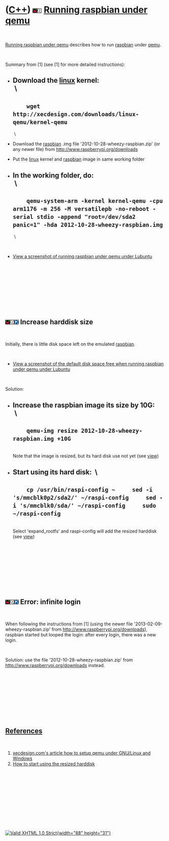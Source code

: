 



 

 

 

 

 

([C++](Cpp.htm)) ![Raspbian](PicRaspbian.png)![qemu](PicQemu.png) [Running raspbian under qemu](CppRaspbianUnderQemu.htm)
=========================================================================================================================

 

[Running raspbian under qemu](CppRaspbianUnderQemu.htm) describes how to
run [raspbian](CppRaspbian.htm) under [qemu](CppQemu.htm).

 

Summary from \[1\] (see \[1\] for more detailed instructions):

-   Download the [linux](CppLinux.htm) kernel:\
     \
      ------------------------------------------------------------------------
      `     wget http://xecdesign.com/downloads/linux-qemu/kernel-qemu     `
      ------------------------------------------------------------------------

     \
-   Download the [raspbian](CppRaspbian.htm) .img file
    '2012-10-28-wheezy-raspbian.zip' (or any newer file) from
    <http://www.raspberrypi.org/downloads>
-   Put the [linux](CppLinux.htm) kernel and [raspbian](CppRaspbian.htm)
    image in same working folder
-   In the working folder, do:\
     \
      ----------------------------------------------------------------------------------------------------------------------------------------------------------------------------------
      `     qemu-system-arm -kernel kernel-qemu -cpu arm1176 -m 256 -M versatilepb -no-reboot -serial stdio -append "root=/dev/sda2 panic=1" -hda 2012-10-28-wheezy-raspbian.img     `
      ----------------------------------------------------------------------------------------------------------------------------------------------------------------------------------

     \

 

-   [View a screenshot of running raspbian under qemu under
    Lubuntu](CppRaspbianUnderQemuUnderLubuntu.png)

 

 

 

 

 

![Raspbian](PicRaspbian.png)![qemu](PicQemu.png)![Lubuntu](PicLubuntu.png) Increase harddisk size
-------------------------------------------------------------------------------------------------

 

Initially, there is little disk space left on the emulated
[raspbian](CppRaspbian.htm).

 

-   [View a screenshot of the default disk space free when running
    raspbian under qemu under
    Lubuntu](CppRaspbianUnderQemuUnderLubuntuDfBefore.png)

 

Solution:

-   Increase the raspbian image its size by 10G:\
     \
      -----------------------------------------------------------------
      `     qemu-img resize 2012-10-28-wheezy-raspbian.img +10G     `
      -----------------------------------------------------------------

     \
    Note that the image is resized, but its hard disk use not yet (see
    [view](CppRaspbianUnderQemuUnderLubuntuDfAfterResize.png))
-   Start using its hard disk:  \
      ---------------------------------------------------------------------------------------------------------------------------------------------------------
      `     cp /usr/bin/raspi-config ~     sed -i 's/mmcblk0p2/sda2/' ~/raspi-config     sed -i 's/mmcblk0/sda/' ~/raspi-config     sudo ~/raspi-config     `
      ---------------------------------------------------------------------------------------------------------------------------------------------------------

     \
    Select 'expand\_rootfs' and raspi-config will add the resized
    harddisk (see
    [view](CppRaspbianUnderQemuUnderLubuntuDfAfterConfig.png))

 

 

 

 

 

![Raspbian](PicRaspbian.png)![qemu](PicQemu.png)![Lubuntu](PicLubuntu.png) Error: infinite login
------------------------------------------------------------------------------------------------

 

When following the instructions from \[1\] (using the newer file
'2013-02-09-wheezy-raspbian.zip' from
<http://www.raspberrypi.org/downloads>), raspbian started but looped the
login: after every login, there was a new login.

 

Solution: use the file '2012-10-28-wheezy-raspbian.zip' from
<http://www.raspberrypi.org/downloads> instead.

 

 

 

 

 

[References](CppReferences.htm)
-------------------------------

 

1.  [xecdesign.com's article how to setup qemu under GNU/Linux and
    Windows](http://xecdesign.com/qemu-emulating-raspberry-pi-the-easy-way/)
2.  [How to start using the resized
    harddisk](http://www.raspberrypi.org/phpBB3/viewtopic.php?p=129525#p129525)

 

 

 

 

 





 

[![Valid XHTML 1.0 Strict](valid-xhtml10.png){width="88"
height="31"}](http://validator.w3.org/check?uri=referer)
